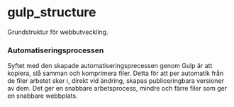 # gulp_structure
Grundstruktur för webbutveckling.

### Automatiseringsprocessen
Syftet med den skapade automatiseringsprecessen genom Gulp är att kopiera, slå samman och komprimera filer.
Detta för att per automatik från de filer arbetet sker i, direkt vid ändring, skapas publiceringbara versioner av dem.
Det ger en snabbare arbetsprocess, mindre och färre filer som ger en snabbare webbplats.
